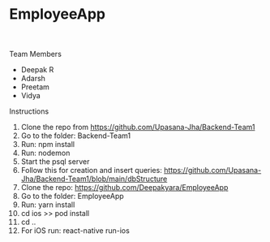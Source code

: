 # EmployeeApp
\
\
Team Members
  - Deepak R
  - Adarsh
  - Preetam
  - Vidya

Instructions
  1. Clone the repo from https://github.com/Upasana-Jha/Backend-Team1
  2. Go to the folder: Backend-Team1
  3. Run: npm install
  4. Run: nodemon
  5. Start the psql server
  6. Follow this for creation and insert queries: https://github.com/Upasana-Jha/Backend-Team1/blob/main/dbStructure
  7. Clone the repo: https://github.com/Deepakyara/EmployeeApp
  8. Go to the folder: EmployeeApp
  9. Run: yarn install
  10. cd ios >> pod install
  11. cd ..
  12. For iOS run: react-native run-ios
